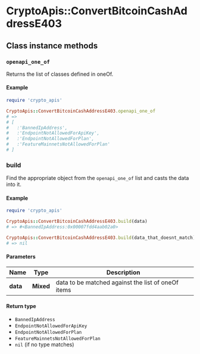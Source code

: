 # CryptoApis::ConvertBitcoinCashAddressE403

## Class instance methods

### `openapi_one_of`

Returns the list of classes defined in oneOf.

#### Example

```ruby
require 'crypto_apis'

CryptoApis::ConvertBitcoinCashAddressE403.openapi_one_of
# =>
# [
#   :'BannedIpAddress',
#   :'EndpointNotAllowedForApiKey',
#   :'EndpointNotAllowedForPlan',
#   :'FeatureMainnetsNotAllowedForPlan'
# ]
```

### build

Find the appropriate object from the `openapi_one_of` list and casts the data into it.

#### Example

```ruby
require 'crypto_apis'

CryptoApis::ConvertBitcoinCashAddressE403.build(data)
# => #<BannedIpAddress:0x00007fdd4aab02a0>

CryptoApis::ConvertBitcoinCashAddressE403.build(data_that_doesnt_match)
# => nil
```

#### Parameters

| Name | Type | Description |
| ---- | ---- | ----------- |
| **data** | **Mixed** | data to be matched against the list of oneOf items |

#### Return type

- `BannedIpAddress`
- `EndpointNotAllowedForApiKey`
- `EndpointNotAllowedForPlan`
- `FeatureMainnetsNotAllowedForPlan`
- `nil` (if no type matches)


